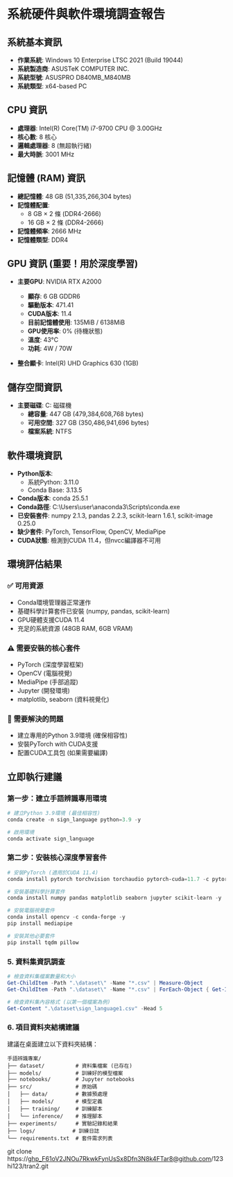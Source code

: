 # 系統硬件與軟件環境調查報告

## 系統基本資訊
- **作業系統**: Windows 10 Enterprise LTSC 2021 (Build 19044)
- **系統製造商**: ASUSTeK COMPUTER INC.
- **系統型號**: ASUSPRO D840MB_M840MB
- **系統類型**: x64-based PC

## CPU 資訊
- **處理器**: Intel(R) Core(TM) i7-9700 CPU @ 3.00GHz
- **核心數**: 8 核心
- **邏輯處理器**: 8 (無超執行緒)
- **最大時脈**: 3001 MHz

## 記憶體 (RAM) 資訊
- **總記憶體**: 48 GB (51,335,266,304 bytes)
- **記憶體配置**:
  - 8 GB × 2 條 (DDR4-2666)
  - 16 GB × 2 條 (DDR4-2666)
- **記憶體頻率**: 2666 MHz
- **記憶體類型**: DDR4

## GPU 資訊 (重要！用於深度學習)
- **主要GPU**: NVIDIA RTX A2000
  - **顯存**: 6 GB GDDR6
  - **驅動版本**: 471.41
  - **CUDA版本**: 11.4
  - **目前記憶體使用**: 135MiB / 6138MiB
  - **GPU使用率**: 0% (待機狀態)
  - **溫度**: 43°C
  - **功耗**: 4W / 70W

- **整合顯卡**: Intel(R) UHD Graphics 630 (1GB)

## 儲存空間資訊
- **主要磁碟**: C: 磁碟機
  - **總容量**: 447 GB (479,384,608,768 bytes)
  - **可用空間**: 327 GB (350,486,941,696 bytes)
  - **檔案系統**: NTFS

## 軟件環境資訊
- **Python版本**: 
  - 系統Python: 3.11.0
  - Conda Base: 3.13.5
- **Conda版本**: conda 25.5.1
- **Conda路徑**: C:\Users\user\anaconda3\Scripts\conda.exe
- **已安裝套件**: numpy 2.1.3, pandas 2.2.3, scikit-learn 1.6.1, scikit-image 0.25.0
- **缺少套件**: PyTorch, TensorFlow, OpenCV, MediaPipe
- **CUDA狀態**: 檢測到CUDA 11.4，但nvcc編譯器不可用

## 環境評估結果

### ✅ **可用資源**
- Conda環境管理器正常運作
- 基礎科學計算套件已安裝 (numpy, pandas, scikit-learn)
- GPU硬體支援CUDA 11.4
- 充足的系統資源 (48GB RAM, 6GB VRAM)

### ⚠️ **需要安裝的核心套件**
- PyTorch (深度學習框架)
- OpenCV (電腦視覺)
- MediaPipe (手部追蹤)
- Jupyter (開發環境)
- matplotlib, seaborn (資料視覺化)

### 🔧 **需要解決的問題**
- 建立專用的Python 3.9環境 (確保相容性)
- 安裝PyTorch with CUDA支援
- 配置CUDA工具包 (如果需要編譯)

## 立即執行建議

### 第一步：建立手語辨識專用環境
```powershell
# 建立Python 3.9環境 (最佳相容性)
conda create -n sign_language python=3.9 -y

# 啟用環境
conda activate sign_language
```

### 第二步：安裝核心深度學習套件
```powershell
# 安裝PyTorch (適用於CUDA 11.4)
conda install pytorch torchvision torchaudio pytorch-cuda=11.7 -c pytorch -c nvidia -y

# 安裝基礎科學計算套件
conda install numpy pandas matplotlib seaborn jupyter scikit-learn -y

# 安裝電腦視覺套件
conda install opencv -c conda-forge -y
pip install mediapipe

# 安裝其他必要套件
pip install tqdm pillow
```

### 5. 資料集資訊調查
```powershell
# 檢查資料集檔案數量和大小
Get-ChildItem -Path ".\dataset\" -Name "*.csv" | Measure-Object
Get-ChildItem -Path ".\dataset\" -Name "*.csv" | ForEach-Object { Get-Item ".\dataset\$_" | Select-Object Name, @{Name="Size(KB)";Expression={[math]::Round($_.Length/1KB,2)}} }

# 檢查資料集內容格式 (以第一個檔案為例)
Get-Content ".\dataset\sign_language1.csv" -Head 5
```

### 6. 項目資料夾結構建議
建議在桌面建立以下資料夾結構：
```
手語辨識專案/
├── dataset/          # 資料集檔案 (已存在)
├── models/           # 訓練好的模型檔案
├── notebooks/        # Jupyter notebooks
├── src/              # 原始碼
│   ├── data/         # 數據預處理
│   ├── models/       # 模型定義
│   ├── training/     # 訓練腳本
│   └── inference/    # 推理腳本
├── experiments/      # 實驗記錄和結果
├── logs/            # 訓練日誌
└── requirements.txt  # 套件需求列表
```



git clone https://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@github.com/123hi123/tran2.git